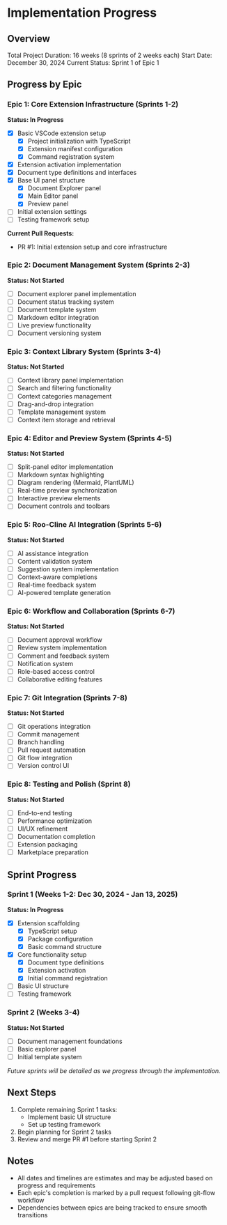 # Implementation Progress

## Overview
Total Project Duration: 16 weeks (8 sprints of 2 weeks each)
Start Date: December 30, 2024
Current Status: Sprint 1 of Epic 1

## Progress by Epic

### Epic 1: Core Extension Infrastructure (Sprints 1-2)
**Status: In Progress**
- [x] Basic VSCode extension setup
  - [x] Project initialization with TypeScript
  - [x] Extension manifest configuration
  - [x] Command registration system
- [x] Extension activation implementation
- [x] Document type definitions and interfaces
- [x] Base UI panel structure
  - [x] Document Explorer panel
  - [x] Main Editor panel
  - [x] Preview panel
- [ ] Initial extension settings
- [ ] Testing framework setup

**Current Pull Requests:**
- PR #1: Initial extension setup and core infrastructure

### Epic 2: Document Management System (Sprints 2-3)
**Status: Not Started**
- [ ] Document explorer panel implementation
- [ ] Document status tracking system
- [ ] Document template system
- [ ] Markdown editor integration
- [ ] Live preview functionality
- [ ] Document versioning system

### Epic 3: Context Library System (Sprints 3-4)
**Status: Not Started**
- [ ] Context library panel implementation
- [ ] Search and filtering functionality
- [ ] Context categories management
- [ ] Drag-and-drop integration
- [ ] Template management system
- [ ] Context item storage and retrieval

### Epic 4: Editor and Preview System (Sprints 4-5)
**Status: Not Started**
- [ ] Split-panel editor implementation
- [ ] Markdown syntax highlighting
- [ ] Diagram rendering (Mermaid, PlantUML)
- [ ] Real-time preview synchronization
- [ ] Interactive preview elements
- [ ] Document controls and toolbars

### Epic 5: Roo-Cline AI Integration (Sprints 5-6)
**Status: Not Started**
- [ ] AI assistance integration
- [ ] Content validation system
- [ ] Suggestion system implementation
- [ ] Context-aware completions
- [ ] Real-time feedback system
- [ ] AI-powered template generation

### Epic 6: Workflow and Collaboration (Sprints 6-7)
**Status: Not Started**
- [ ] Document approval workflow
- [ ] Review system implementation
- [ ] Comment and feedback system
- [ ] Notification system
- [ ] Role-based access control
- [ ] Collaborative editing features

### Epic 7: Git Integration (Sprints 7-8)
**Status: Not Started**
- [ ] Git operations integration
- [ ] Commit management
- [ ] Branch handling
- [ ] Pull request automation
- [ ] Git flow integration
- [ ] Version control UI

### Epic 8: Testing and Polish (Sprint 8)
**Status: Not Started**
- [ ] End-to-end testing
- [ ] Performance optimization
- [ ] UI/UX refinement
- [ ] Documentation completion
- [ ] Extension packaging
- [ ] Marketplace preparation

## Sprint Progress

### Sprint 1 (Weeks 1-2: Dec 30, 2024 - Jan 13, 2025)
**Status: In Progress**
- [x] Extension scaffolding
  - [x] TypeScript setup
  - [x] Package configuration
  - [x] Basic command structure
- [x] Core functionality setup
  - [x] Document type definitions
  - [x] Extension activation
  - [x] Initial command registration
- [ ] Basic UI structure
- [ ] Testing framework

### Sprint 2 (Weeks 3-4)
**Status: Not Started**
- [ ] Document management foundations
- [ ] Basic explorer panel
- [ ] Initial template system

_Future sprints will be detailed as we progress through the implementation._

## Next Steps
1. Complete remaining Sprint 1 tasks:
   - Implement basic UI structure
   - Set up testing framework
2. Begin planning for Sprint 2 tasks
3. Review and merge PR #1 before starting Sprint 2

## Notes
- All dates and timelines are estimates and may be adjusted based on progress and requirements
- Each epic's completion is marked by a pull request following git-flow workflow
- Dependencies between epics are being tracked to ensure smooth transitions